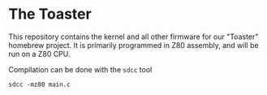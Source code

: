 # The Toaster

This repository contains the kernel and all other firmware for our "Toaster" homebrew project. It is primarily programmed in Z80 assembly, and will be run on a Z80 CPU.

Compilation can be done with the `sdcc` tool 
``` 
sdcc -mz80 main.c
```
